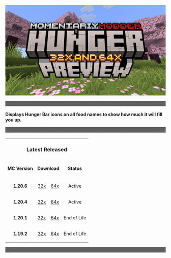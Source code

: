 <p align="center">
    <img src="branding/banner.png" alt="wordmark">
</p>
<p><img src="https://raw.githubusercontent.com/MomentariyModder/branding/main/sites/site/line.png" alt="" /></p>
<b align="center">Displays Hunger Bar icons on all food names to show how much it will fill you up.</b>
<p><img src="https://raw.githubusercontent.com/MomentariyModder/branding/main/sites/site/line.png" alt="" /></p>
<table><tbody>
    <tr>
        <td colspan="4"><h3 align="center">Latest Released</h3></td>
    </tr>
    <tr>
        <td><h4 align="center">MC Version</h4></td>
        <td colspan="2"><h4 align="center">Download</h4></td>
		<td><h4 align="center">Status</h4></td>
    </tr>
	<tr>
        <td><p align="center"><b>1.20.6</b></p></td>
        <td><p align="center"><a href="https://github.com/MomentariyModder/HungerPreview/raw/main/files/1.20.6/32x.zip">32x</a></p></td>
		<td><p align="center"><a href="https://github.com/MomentariyModder/HungerPreview/raw/main/files/1.20.6/64x.zip">64x</a></p></td>
        <td><p align="center">Active</p></td>
    </tr>
	<tr>
        <td><p align="center"><b>1.20.4</b></p></td>
        <td><p align="center"><a href="https://github.com/MomentariyModder/HungerPreview/raw/main/files/1.20.4/32x.zip">32x</a></p></td>
		<td><p align="center"><a href="https://github.com/MomentariyModder/HungerPreview/raw/main/files/1.20.4/64x.zip">64x</a></p></td>
        <td><p align="center">Active</p></td>
    </tr>
	<tr>
        <td><p align="center"><b>1.20.1</b></p></td>
        <td><p align="center"><a href="https://github.com/MomentariyModder/HungerPreview/raw/main/files/1.20.1/32x.zip">32x</a></p></td>
		<td><p align="center"><a href="https://github.com/MomentariyModder/HungerPreview/raw/main/files/1.20.1/64x.zip">64x</a></p></td>
        <td><p align="center">End of Life</p></td>
    </tr>
	<tr>
        <td><p align="center"><b>1.19.2</b></p></td>
        <td><p align="center"><a href="https://github.com/MomentariyModder/HungerPreview/raw/main/files/1.19.2/32x.zip">32x</a></p></td>
		<td><p align="center"><a href="https://github.com/MomentariyModder/HungerPreview/raw/main/files/1.19.2/64x.zip">64x</a></p></td>
        <td><p align="center">End of Life</p></td>
    </tr></tbody>
</table>
<p><img src="https://raw.githubusercontent.com/MomentariyModder/branding/main/sites/site/line.png" alt="" /></p>